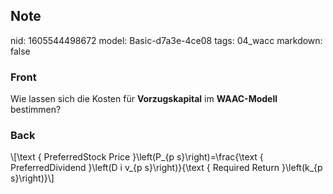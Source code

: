 ## Note
nid: 1605544498672
model: Basic-d7a3e-4ce08
tags: 04_wacc
markdown: false

### Front
<p>Wie lassen sich die Kosten für <b>Vorzugskapital</b> im
<b>WAAC-Modell</b> bestimmen?

### Back
<p>\[\text { PreferredStock Price }\left(P_{p s}\right)=\frac{\text
{ PreferredDividend }\left(D i v_{p s}\right)}{\text { Required
Return }\left(k_{p s}\right)}\]

